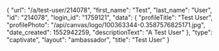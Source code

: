 {
    "url": "\/a\/test-user\/214078",
    "first_name": "Test",
    "last_name": "User",
    "id": "214078",
    "login_id": "1759121",
    "data": {
        "profileTitle": "Test User",
        "profilePhoto": "\/api\/canvas\/logo\/100363344-0.3587576825171.jpg",
        "date_created": 1552942259,
        "descriptionText": "A Test User"
    },
    "type": "captivate",
    "layout": "ambassador",
    "title": "Test User"
}